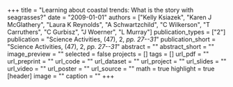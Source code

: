 +++
title = "Learning about coastal trends: What is the story with seagrasses?"
date = "2009-01-01"
authors = ["Kelly Ksiazek", "Karen J McGlathery", "Laura K Reynolds", "A Schwartzchild", "C Wilkerson", "T Carruthers", "C Gurbisz", "J Woerner", "L Murray"]
publication_types = ["2"]
publication = "Science Activities, (47), 2, _pp. 27--31_"
publication_short = "Science Activities, (47), 2, _pp. 27--31_"
abstract = ""
abstract_short = ""
image_preview = ""
selected = false
projects = []
tags = []
url_pdf = ""
url_preprint = ""
url_code = ""
url_dataset = ""
url_project = ""
url_slides = ""
url_video = ""
url_poster = ""
url_source = ""
math = true
highlight = true
[header]
image = ""
caption = ""
+++
